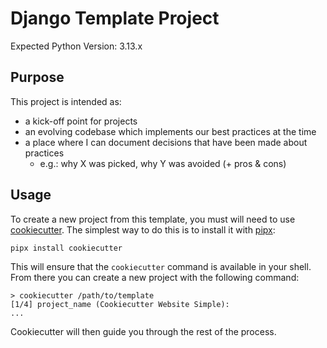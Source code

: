 # Django Template Project

Expected Python Version: 3.13.x

## Purpose

This project is intended as:

- a kick-off point for projects
- an evolving codebase which implements our best practices at the time
- a place where I can document decisions that have been made about practices
  - e.g.: why X was picked, why Y was avoided (+ pros & cons)

## Usage

To create a new project from this template, you must will need to use
[cookiecutter][cookiecutter]. The simplest way to do this is to install it with
[pipx][pipx]:

```shell
pipx install cookiecutter
```

This will ensure that the `cookiecutter` command is available in your shell. From there
you can create a new project with the following command:

```shell
> cookiecutter /path/to/template
[1/4] project_name (Cookiecutter Website Simple):
...
```

Cookiecutter will then guide you through the rest of the process.

<!-- Links -->
[cookiecutter]: https://cookiecutter.readthedocs.io/en/stable/
[pipx]: https://pypa.github.io/pipx/
